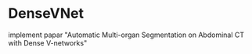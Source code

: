 # DenseVNet
implement papar "Automatic Multi-organ Segmentation on Abdominal CT with Dense V-networks"
